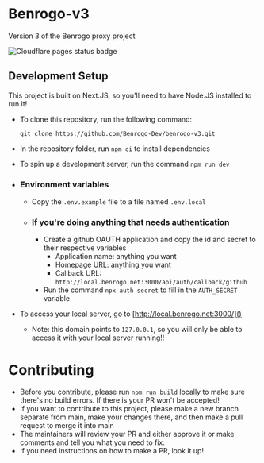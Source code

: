 # Benrogo-v3
Version 3 of the Benrogo proxy project

![Cloudflare pages status badge](https://img.shields.io/endpoint?url=https://cloudflare-pages-badges.benrogo.workers.dev/?projectName=benrogo-v3)

## Development Setup
This project is built on Next.JS, so you'll need to have Node.JS installed to run it!

- To clone this repository, run the following command:
  ```
  git clone https://github.com/Benrogo-Dev/benrogo-v3.git
  ```

- In the repository folder, run `npm ci` to install dependencies

- To spin up a development server, run the command `npm run dev`

- ### Environment variables
  - Copy the `.env.example` file to a file named `.env.local`
  - ### If you're doing anything that needs authentication
    - Create a github OAUTH application and copy the id and secret to their respective variables
      - Application name: anything you want
      - Homepage URL: anything you want
      - Callback URL: `http://local.benrogo.net:3000/api/auth/callback/github`
    - Run the command `npx auth secret` to fill in the `AUTH_SECRET` variable

- To access your local server, go to [http://local.benrogo.net:3000/]()
  - Note: this domain points to `127.0.0.1`, so you will only be able to access it with your local server running!!

# Contributing
- Before you contribute, please run `npm run build` locally to make sure there's no build errors. If there is your PR won't be accepted!
- If you want to contribute to this project, please make a new branch separate from main, make your changes there, and then make a pull request to merge it into main
- The maintainers will review your PR and either approve it or make comments and tell you what you need to fix.
- If you need instructions on how to make a PR, look it up!